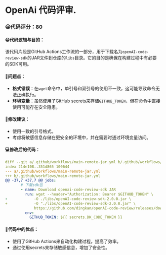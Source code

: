 # OpenAi 代码评审.
### 😀代码评分：80
#### 😀代码逻辑与目的：
该代码片段是GitHub Actions工作流的一部分，用于下载名为`openAI-code-review-sdk`的JAR文件到仓库的`libs`目录。它的目的是确保在构建过程中有必要的SDK可用。

#### 🤔问题点：
- **格式错误**：在`wget`命令中，单引号和双引号的使用不一致，这可能导致命令无法正确执行。
- **环境变量**：虽然使用了GitHub secrets来存储`GITHUB_TOKEN`，但在命令中直接使用可能存在安全隐患。

#### 🎯修改建议：
- 使用一致的引号格式。
- 考虑将敏感信息存储在更安全的环境中，并在需要时通过环境变量访问。

#### 💻修改后的代码：
```yaml
diff --git a/.github/workflows/main-remote-jar.yml b/.github/workflows/main-remote-jar.yml
index 214e108..351d865 100644
--- a/.github/workflows/main-remote-jar.yml
+++ b/.github/workflows/main-remote-jar.yml
@@ -37,7 +37,7 @@ jobs:
       # 下载sdk包
       - name: Download openai-code-review-sdk JAR
         run: wget --header="Authorization: Bearer $GITHUB_TOKEN" \
-            -O ./libs/openAI-code-review-sdk-2.0.0.jar \
+            -O "./libs/openAI-code-review-sdk-2.0.0.jar" \
             https://github.com/dingkan/openAI-code-review/releases/download/v2.0.0/openAI-code-review-sdk-2.0.0.jar
         env:
           GITHUB_TOKEN: ${{ secrets.DK_CODE_TOKEN }}
```

#### 🌟代码中的优点：
- 使用了GitHub Actions来自动化构建过程，提高了效率。
- 通过使用secrets来存储敏感信息，增加了安全性。